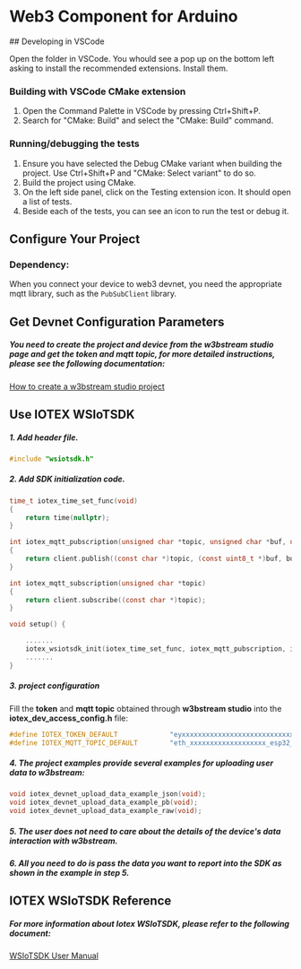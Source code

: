 # Web3 Component for Arduino



## Developing in VSCode

Open the folder in VSCode. You whould see a pop up on the bottom left asking to install the recommended extensions. Install them.  

### Building with VSCode CMake extension

1. Open the Command Palette in VSCode by pressing Ctrl+Shift+P.  
2. Search for "CMake: Build" and select the "CMake: Build" command.  

### Running/debugging the tests

1. Ensure you have selected the Debug CMake variant when building the project. Use Ctrl+Shift+P and "CMake: Select variant" to do so.  
2. Build the project using CMake.  
3. On the left side panel, click on the Testing extension icon. It should open a list of tests.  
4. Beside each of the tests, you can see an icon to run the test or debug it.  

## Configure Your Project

### Dependency:

When you connect your device to web3 devnet, you need the appropriate mqtt library, such as the `PubSubClient`  library.



## Get Devnet Configuration Parameters

##### You need to create the project and device from the w3bstream studio page and get the token and mqtt topic, for more detailed instructions, please see the following documentation:

[How to create a w3bstream studio project](./doc/How_to_create_a_w3bstream_studio_project.md)



## Use IOTEX WSIoTSDK

##### 1. Add header file.

```c++
#include "wsiotsdk.h"
```

##### 2. Add SDK initialization code.

```c
time_t iotex_time_set_func(void)
{
    return time(nullptr);
}

int iotex_mqtt_pubscription(unsigned char *topic, unsigned char *buf, unsigned int buflen, int qos)
{
	return client.publish((const char *)topic, (const uint8_t *)buf, buflen, false);
}

int iotex_mqtt_subscription(unsigned char *topic)
{
    return client.subscribe((const char *)topic);
}

void setup() {

    .......
    iotex_wsiotsdk_init(iotex_time_set_func, iotex_mqtt_pubscription, iotex_mqtt_subscription);
    .......
}

```

##### 3. project configuration

Fill the **token** and **mqtt topic** obtained through **w3bstream studio** into the **iotex_dev_access_config.h** file:

```c
#define IOTEX_TOKEN_DEFAULT		        "eyxxxxxxxxxxxxxxxxxxxxxxxxxxxxxxxxx"
#define IOTEX_MQTT_TOPIC_DEFAULT		"eth_xxxxxxxxxxxxxxxxxxx_esp32_hello"
```

##### 4. The project examples provide several examples for uploading user data to w3bstream:

```c
void iotex_devnet_upload_data_example_json(void);
void iotex_devnet_upload_data_example_pb(void);
void iotex_devnet_upload_data_example_raw(void);
```

##### 5. The user does not need to care about the details of the device's data interaction with w3bstream.

##### 6. All you need to do is pass the data you want to report into the SDK as shown in the example in step 5.



## IOTEX WSIoTSDK Reference

##### For more information about Iotex WSIoTSDK, please refer to the following document:

[WSIoTSDK User Manual](./doc/WSIoTSDK_User_Manual.md)
